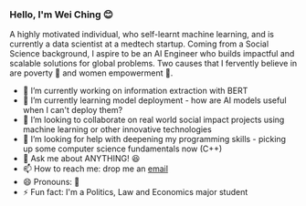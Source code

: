 ### Hello, I'm Wei Ching :blush:	

A highly motivated individual, who self-learnt machine learning, and is currently a data scientist at a medtech startup. Coming from a Social Science background, I aspire to be an AI Engineer who builds impactful and scalable solutions for global problems. Two causes that I fervently believe in are poverty :rocket: and women empowerment :woman:.

- 🔭 I’m currently working on information extraction with BERT
- 🌱 I’m currently learning model deployment - how are AI models useful when I can't deploy them?
- 👯 I’m looking to collaborate on real world social impact projects using machine learning or other innovative technologies
- 🤔 I’m looking for help with deepening my programming skills - picking up some computer science fundamentals now (C++)
- 💬 Ask me about ANYTHING! :satisfied:
- 📫 How to reach me: drop me an [email](mailto:cherie.ong.wc@gmail.com)
- 😄 Pronouns: :running:
- ⚡ Fun fact: I'm a Politics, Law and Economics major student

<!--
**agrilive/agrilive** is a ✨ _special_ ✨ repository because its `README.md` (this file) appears on your GitHub profile.

Here are some ideas to get you started:

- 🔭 I’m currently working on ...
- 🌱 I’m currently learning ...
- 👯 I’m looking to collaborate on ...
- 🤔 I’m looking for help with ...
- 💬 Ask me about ...
- 📫 How to reach me: ...
- 😄 Pronouns: ...
- ⚡ Fun fact: ...
-->
